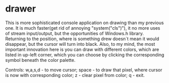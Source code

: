 # drawer
This is more sophisticated console application on drawing than my previous one. It is much faster(get rid of annoying "system("cls")"),
it no more uses of stream input/output, but the opportunities of Windows.h library. Returning to the position, where is something drew
doesn`t mean it would disappear, but the cursor will turn into black. Also, to my mind, the most important innovation here is you can draw
with different colors, which are listed in up-left corner, which you can choose by clicking the corresponding symbol beneath the color 
palette.

Controls:
 w,a,s,d - to move cursor;
 space - to draw that pixel, where cursor is now with corresponding color;
 z - clear pixel from color;
 q - exit.
